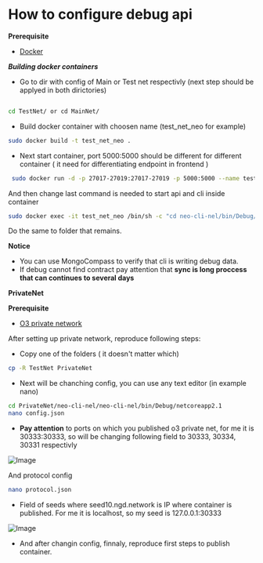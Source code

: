 
# How to configure debug api


**Prerequisite**

- [Docker](https://www.docker.com/get-started)



***Building docker containers***



- Go to dir with config of Main or Test net respectivly (next step should be applyed in both dirictories)
```bash

cd TestNet/ or cd MainNet/
```
- Build docker container with choosen name (test_net_neo for example)

```bash
sudo docker build -t test_net_neo .
```
- Next start container, port 5000:5000 should be different for different container ( it need for differentiating endpoint in frontend )
```bash
 sudo docker run -d -p 27017-27019:27017-27019 -p 5000:5000 --name test_net_neo test_net_neo:latest
```
And then change last command is needed to start api and cli inside container

```bash
sudo docker exec -it test_net_neo /bin/sh -c "cd neo-cli-nel/bin/Debug/netcoreapp2.1 && tmux new-session -d bash -c 'dotnet neo-cli.dll' && tmux new-session -d bash -c 'python3 api_deb.py'"
```
Do the same to folder that remains.

**Notice**
- You can use MongoCompass to verify that cli is writing debug data.
- If debug cannot find contract pay attention that **sync is long proccess that can continues to several days**


**PrivateNet**

**Prerequisite**

- [O3 private network](https://neodapidocs.o3.network/#setting-up-a-private-net)

After setting up private network, reproduce following steps:
- Copy one of the folders ( it doesn't matter which)
```bash
cp -R TestNet PrivateNet
```
- Next will be chanching config, you can use any text editor (in example nano)

```bash
cd PrivateNet/neo-cli-nel/neo-cli-nel/bin/Debug/netcoreapp2.1
nano config.json
```

- **Pay attention** to ports on which you published o3 private net, for me it is 30333:30333, so will be changing following field to 30333, 30334, 30331 respectivly


![Image ](https://git.blaize.tech/atticlab/neo-online-ide-react/raw/branch/feature/debug/debug/img/1.png)



And protocol config 

```bash
nano protocol.json 
```


- Field of seeds where seed10.ngd.network is IP where container is published. For me it is localhost, so my seed is 127.0.0.1:30333


![Image ](https://git.blaize.tech/atticlab/neo-online-ide-react/raw/branch/feature/debug/debug/img/3.png)


- And after changin config, finnaly, reproduce first steps to publish container.